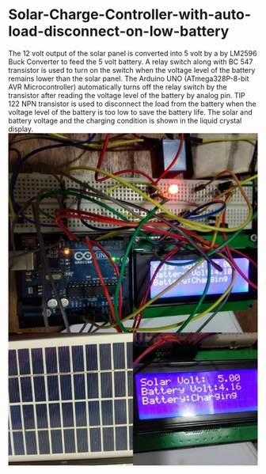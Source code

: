 # Solar-Charge-Controller-with-auto-load-disconnect-on-low-battery
The 12 volt output of the solar panel is converted into 5 volt by a by LM2596 Buck Converter to feed the 5 volt battery. A relay switch along with BC 547 transistor is used to turn on the switch when the voltage level of the battery remains lower than the solar panel. The Arduino UNO (ATmega328P-8-bit AVR Microcontroller) automatically turns off the relay switch by the transistor after reading the voltage level of the battery by analog pin. TIP 122 NPN transistor is used to disconnect the load from the battery when the voltage level of the battery is too low to save the battery life. The solar and battery voltage and the charging condition is shown in the liquid crystal display.
![](A.jpg)
